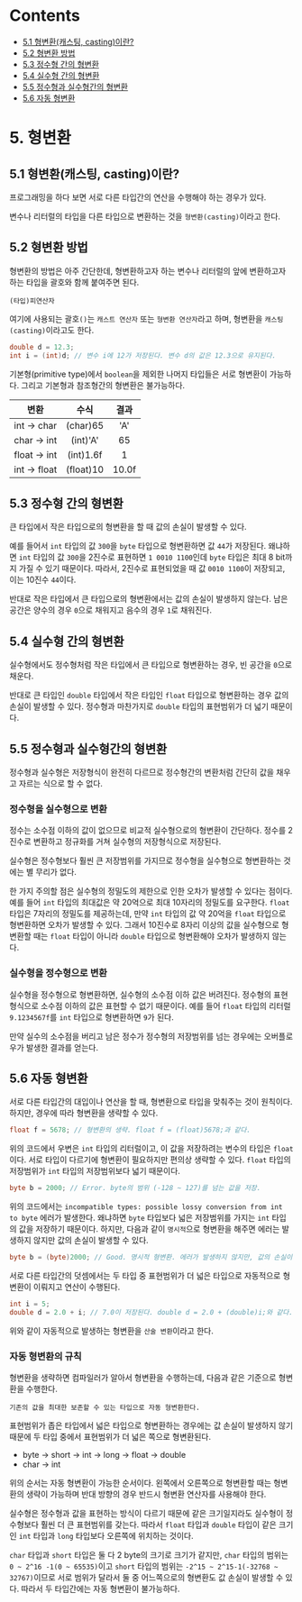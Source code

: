# Contents

- [5.1 형변환(캐스팅, casting)이란?](#51-형변환캐스팅-casting이란)
- [5.2 형변환 방법](#52-형변환-방법)
- [5.3 정수형 간의 형변환](#53-정수형-간의-형변환)
- [5.4 실수형 간의 형변환](#54-실수형-간의-형변환)
- [5.5 정수형과 실수형간의 형변환](#55-정수형과-실수형간의-형변환)
- [5.6 자동 형변환](#56-자동-형변환)

# 5. 형변환

## 5.1 형변환(캐스팅, casting)이란?

프로그래밍을 하다 보면 서로 다른 타입간의 연산을 수행해야 하는 경우가 있다.

변수나 리터럴의 타입을 다른 타입으로 변환하는 것을 `형변환(casting)`이라고 한다.

## 5.2 형변환 방법

형변환의 방법은 아주 간단한데, 형변환하고자 하는 변수나 리터럴의 앞에 변환하고자 하는 타입을 괄호와 함께 붙여주면 된다.

```
(타입)피연산자
```

여기에 사용되는 괄호`()`는 `캐스트 연산자` 또는 `형변환 연산자`라고 하며, 형변환을 `캐스팅(casting)`이라고도 한다.

```Java
double d = 12.3;
int i = (int)d; // 변수 i에 12가 저장된다. 변수 d의 값은 12.3으로 유지된다.
```

기본형(primitive type)에서 `boolean`을 제외한 나머지 타입들은 서로 형변환이 가능하다. 그리고 기본형과 참조형간의 형변환은 불가능하다.

|     변환     |   수식    | 결과  |
| :----------: | :-------: | :---: |
| int -> char  | (char)65  |  'A'  |
| char -> int  | (int)'A'  |  65   |
| float -> int | (int)1.6f |   1   |
| int -> float | (float)10 | 10.0f |

## 5.3 정수형 간의 형변환

큰 타입에서 작은 타입으로의 형변환을 할 때 값의 손실이 발생할 수 있다.

예를 들어서 `int` 타입의 값 `300`을 `byte` 타입으로 형변환하면 값 `44`가 저장된다. 왜냐하면 `int` 타입의 값 `300`을 2진수로 표현하면 `1 0010 1100`인데 `byte` 타입은 최대 8 bit까지 가질 수 있기 때문이다. 따라서, 2진수로 표현되었을 때 값 `0010 1100`이 저장되고, 이는 10진수 `44`이다.

반대로 작은 타입에서 큰 타입으로의 형변환에서는 값의 손실이 발생하지 않는다. 남은 공간은 양수의 경우 `0`으로 채워지고 음수의 경우 `1`로 채워진다.

## 5.4 실수형 간의 형변환

실수형에서도 정수형처럼 작은 타입에서 큰 타입으로 형변환하는 경우, 빈 공간을 `0`으로 채운다.

반대로 큰 타입인 `double` 타입에서 작은 타입인 `float` 타입으로 형변환하는 경우 값의 손실이 발생할 수 있다. 정수형과 마찬가지로 `double` 타입의 표현범위가 더 넓기 때문이다.

## 5.5 정수형과 실수형간의 형변환

정수형과 실수형은 저장형식이 완전히 다르므로 정수형간의 변환처럼 간단히 값을 채우고 자르는 식으로 할 수 없다.

### 정수형을 실수형으로 변환

정수는 소수점 이하의 값이 없으므로 비교적 실수형으로의 형변환이 간단하다. 정수를 2진수로 변환하고 정규화를 거쳐 실수형의 저장형식으로 저장된다.

실수형은 정수형보다 훨씬 큰 저장범위를 가지므로 정수형을 실수형으로 형변환하는 것에는 별 무리가 없다.

한 가지 주의할 점은 실수형의 정밀도의 제한으로 인한 오차가 발생할 수 있다는 점이다. 예를 들어 `int` 타입의 최대값은 약 20억으로 최대 10자리의 정밀도를 요구한다. `float` 타입은 7자리의 정밀도를 제공하는데, 만약 `int` 타입의 값 약 20억을 `float` 타입으로 형변환하면 오차가 발생할 수 있다. 그래서 10진수로 8자리 이상의 값을 실수형으로 형변환할 때는 `float` 타입이 아니라 `double` 타입으로 형변환해야 오차가 발생하지 않는다.

### 실수형을 정수형으로 변환

실수형을 정수형으로 형변환하면, 실수형의 소수점 이하 값은 버려진다. 정수형의 표현형식으로 소수점 이하의 값은 표현할 수 없기 때문이다. 예를 들어 `float` 타입의 리터럴 `9.1234567f`를 `int` 타입으로 형변환하면 `9`가 된다.

만약 실수의 소수점을 버리고 남은 정수가 정수형의 저장범위를 넘는 경우에는 오버플로우가 발생한 결과를 얻는다.

## 5.6 자동 형변환

서로 다른 타입간의 대입이나 연산을 할 때, 형변환으로 타입을 맞춰주는 것이 원칙이다. 하지만, 경우에 따라 형변환을 생략할 수 있다.

```Java
float f = 5678; // 형변환의 생략. float f = (float)5678;과 같다.
```

위의 코드에서 우변은 `int` 타입의 리터럴이고, 이 값을 저장하려는 변수의 타입은 `float`이다. 서로 타입이 다르기에 형변환이 필요하지만 편의상 생략할 수 있다. `float` 타입의 저장범위가 `int` 타입의 저장범위보다 넓기 때문이다.

```Java
byte b = 2000; // Error. byte의 범위 (-128 ~ 127)를 넘는 값을 저장.
```

위의 코드에서는 `incompatible types: possible lossy conversion from int to byte` 에러가 발생한다. 왜냐하면 `byte` 타입보다 넓은 저장범위를 가지는 `int` 타입의 값을 저장하기 때문이다. 하지만, 다음과 같이 `명시적`으로 형변환을 해주면 에러는 발생하지 않지만 값의 손실이 발생할 수 있다.

```java
byte b = (byte)2000; // Good. 명시적 형변환. 에러가 발생하지 않지만, 값의 손실이 발생할 수 있다.
```

서로 다른 타입간의 덧셈에서는 두 타입 중 표현범위가 더 넓은 타입으로 자동적으로 형변환이 이뤄지고 연산이 수행된다.

```Java
int i = 5;
double d = 2.0 + i; // 7.0이 저장된다. double d = 2.0 + (double)i;와 같다.
```

위와 같이 자동적으로 발생하는 형변환을 `산술 변환`이라고 한다.

### 자동 형변환의 규칙

형변환을 생략하면 컴파일러가 알아서 형변환을 수행하는데, 다음과 같은 기준으로 형변환을 수행한다.

```
기존의 값을 최대한 보존할 수 있는 타입으로 자동 형변환한다.
```

표현범위가 좁은 타입에서 넓은 타입으로 형변환하는 경우에는 값 손실이 발생하지 않기 때문에 두 타입 중에서 표현범위가 더 넓은 쪽으로 형변환된다.

- byte -> short -> int -> long -> float -> double
- char -> int

위의 순서는 자동 형변환이 가능한 순서이다. 왼쪽에서 오른쪽으로 형변환할 때는 형변환의 생략이 가능하며 반대 방향의 경우 반드시 형변환 연산자를 사용해야 한다.

실수형은 정수형과 값을 표현하는 방식이 다르기 때문에 같은 크기일지라도 실수형이 정수형보다 훨씬 더 큰 표현범위를 갖는다. 따라서 `float` 타입과 `double` 타입이 같은 크기인 `int` 타입과 `long` 타입보다 오른쪽에 위치하는 것이다.

`char` 타입과 `short` 타입은 둘 다 2 byte의 크기로 크기가 같지만, `char` 타입의 범위는 `0 ~ 2^16 -1(0 ~ 65535)`이고 `short` 타입의 범위는 `-2^15 ~ 2^15-1(-32768 ~ 32767)`이므로 서로 범위가 달라서 둘 중 어느쪽으로의 형변환도 값 손실이 발생할 수 있다. 따라서 두 타입간에는 자동 형변환이 불가능하다.
